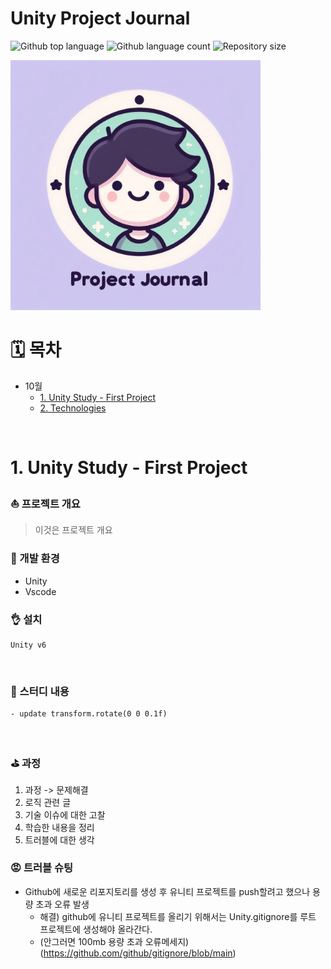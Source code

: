 # Unity Project Journal

  <p>
  <img alt="Github top language" src="https://img.shields.io/github/languages/top/camac0808/2024?color=56BEB8">
  <img alt="Github language count" src="https://img.shields.io/github/languages/count/camac0808/2024?color=56BEB8">
  <img alt="Repository size" src="https://img.shields.io/github/repo-size/camac0808/2024?color=56BEB8">
</p>

<!--프로젝트 대문 이미지-->
<img src="/project-journal.jpg" alt="Project Journal" width="400" />

<br>

<!--목차-->

# 🗓️ 목차

- 10월
  - [1. Unity Study - First Project](#1-dart-block-chain)
  - [2. Technologies](#2-technologies)

<br>

# 1. Unity Study - First Project

### ⛵ 프로젝트 개요

> 이것은 프로젝트 개요
> <br>

### :rocket: 개발 환경

- Unity
- Vscode
  <br>

### 👌 설치

```
Unity v6
```

<br>

### 📖 스터디 내용

```
- update transform.rotate(0 0 0.1f)
```

<br>

### ⛳ 과정

1. 과정 -> 문제해결
2. 로직 관련 글
3. 기술 이슈에 대한 고찰
4. 학습한 내용을 정리
5. 트러블에 대한 생각
   <br>

### 😡 트러블 슈팅

- Github에 새로운 리포지토리를 생성 후 유니티 프로젝트를 push할려고 했으나 용량 초과 오류 발생
  - 해결) github에 유니티 프로젝트를 올리기 위해서는 Unity.gitignore를 루트 프로젝트에 생성해야 올라간다.
  - (안그러면 100mb 용량 초과 오류메세지) (https://github.com/github/gitignore/blob/main)

